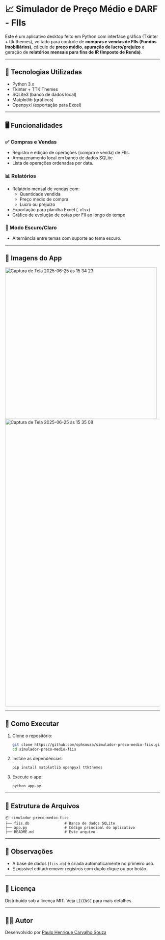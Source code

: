
# 📈 Simulador de Preço Médio e DARF - FIIs

Este é um aplicativo desktop feito em Python com interface gráfica (Tkinter + ttk themes), voltado para controle de **compras e vendas de FIIs (Fundos Imobiliários)**, cálculo de **preço médio**, **apuração de lucro/prejuízo** e geração de **relatórios mensais para fins de IR (Imposto de Renda)**.

---

## 🧰 Tecnologias Utilizadas

- Python 3.x
- Tkinter + TTK Themes
- SQLite3 (banco de dados local)
- Matplotlib (gráficos)
- Openpyxl (exportação para Excel)

---

## 🖥️ Funcionalidades

### ✅ Compras e Vendas
- Registro e edição de operações (compra e venda) de FIIs.
- Armazenamento local em banco de dados SQLite.
- Lista de operações ordenadas por data.

### 📊 Relatórios
- Relatório mensal de vendas com:
  - Quantidade vendida
  - Preço médio de compra
  - Lucro ou prejuízo
- Exportação para planilha Excel (`.xlsx`)
- Gráfico de evolução de cotas por FII ao longo do tempo

### 🌙 Modo Escuro/Claro
- Alternância entre temas com suporte ao tema escuro.

---

## 📸 Imagens do App 
<img width="493" alt="Captura de Tela 2025-06-25 às 15 34 23" src="https://github.com/user-attachments/assets/4a4f43bc-7028-4639-915d-106222d030f0" />
<img width="936" alt="Captura de Tela 2025-06-25 às 15 35 08" src="https://github.com/user-attachments/assets/07de15ed-adce-4add-820d-2e05de21ce6a" />

---

## 🚀 Como Executar

1. Clone o repositório:
   ```bash
   git clone https://github.com/ophsouza/simulador-preco-medio-fiis.git
   cd simulador-preco-medio-fiis
   ```

2. Instale as dependências:
   ```bash
   pip install matplotlib openpyxl ttkthemes
   ```

3. Execute o app:
   ```bash
   python app.py
   ```

---

## 📁 Estrutura de Arquivos

```
📦 simulador-preco-medio-fiis
├── fiis.db                # Banco de dados SQLite
├── app.py                 # Código principal do aplicativo
├── README.md              # Este arquivo
```

---

## 📌 Observações

- A base de dados (`fiis.db`) é criada automaticamente no primeiro uso.
- É possível editar/remover registros com duplo clique ou por botão.

---

## 📃 Licença

Distribuído sob a licença MIT. Veja `LICENSE` para mais detalhes.

---

## 👨‍💻 Autor

Desenvolvido por [Paulo Henrique Carvalho Souza](https://github.com/ophsouza)

